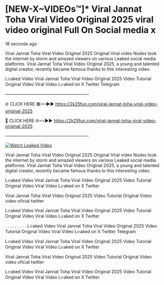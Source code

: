 # [NEW-X~VIDEOs™]* Viral Jannat Toha Viral Video Original 2025 viral video original Full On Social media x

18 seconds ago

Viral Jannat Toha Viral Video Original 2025 Original Viral video Nudes took the internet by storm and amazed viewers on various Leaked social media platforms. Viral Jannat Toha Viral Video Original 2025, a young and talented digital creator, recently became famous thanks to this interesting video.

L𝚎aked Video Viral Jannat Toha Viral Video Original 2025 Video Tutorial Original Video Viral Video L𝚎aked on X Twitter Telegram

———————————————————-

🌐 CLICK HERE 🟢==►► https://2k25fun.com/viral-jannat-toha-viral-video-original-2025

🔴 CLICK HERE 🌐==►► https://2k25fun.com/viral-jannat-toha-viral-video-original-2025

———————————————————-

[![Watch Leaked Video](https://miro.medium.com/v2/resize:fit:828/format:webp/1*cilzJN44JGOrTw9NJCrNHA.gif "Watch Leaked Video")](https://2k25fun.com/viral-jannat-toha-viral-video-original-2025)

Viral Jannat Toha Viral Video Original 2025 Original Viral video Nudes took the internet by storm and amazed viewers on various Leaked social media platforms. Viral Jannat Toha Viral Video Original 2025, a young and talented digital creator, recently became famous thanks to this interesting video.

L𝚎aked Video Viral Jannat Toha Viral Video Original 2025 Video Tutorial Original Video Viral Video L𝚎aked on X Twitter

Viral Jannat Toha Viral Video Original 2025 Video Tutorial Original Video video oficial twitter

L𝚎aked Video Viral Jannat Toha Viral Video Original 2025 Video Tutorial Original Video Viral Video L𝚎aked on X Twitter

. . . . . . . . . L𝚎aked Video Viral Jannat Toha Viral Video Original 2025 Video Tutorial Original Video Viral Video L𝚎aked on X Twitter Telegram

L𝚎aked Video Viral Jannat Toha Viral Video Original 2025 Video Tutorial Original Video Viral Video L𝚎aked on X Twitter

Viral Jannat Toha Viral Video Original 2025 Video Tutorial Original Video video oficial twitter

L𝚎aked Video Viral Jannat Toha Viral Video Original 2025 Video Tutorial Original Video Viral Video L𝚎aked on X Twitter.